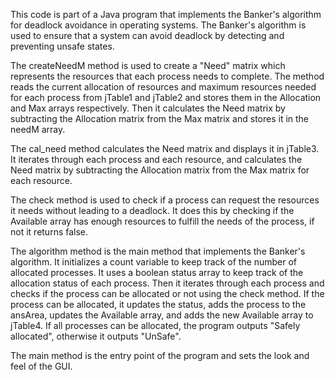 This code is part of a Java program that implements the Banker's algorithm for deadlock avoidance in operating systems. The Banker's algorithm is used to ensure that a system can avoid deadlock by detecting and preventing unsafe states.

The createNeedM method is used to create a "Need" matrix which represents the resources that each process needs to complete. The method reads the current allocation of resources and maximum resources needed for each process from jTable1 and jTable2 and stores them in the Allocation and Max arrays respectively. Then it calculates the Need matrix by subtracting the Allocation matrix from the Max matrix and stores it in the needM array.

The cal_need method calculates the Need matrix and displays it in jTable3. It iterates through each process and each resource, and calculates the Need matrix by subtracting the Allocation matrix from the Max matrix for each resource.

The check method is used to check if a process can request the resources it needs without leading to a deadlock. It does this by checking if the Available array has enough resources to fulfill the needs of the process, if not it returns false.

The algorithm method is the main method that implements the Banker's algorithm. It initializes a count variable to keep track of the number of allocated processes. It uses a boolean status array to keep track of the allocation status of each process. Then it iterates through each process and checks if the process can be allocated or not using the check method. If the process can be allocated, it updates the status, adds the process to the ansArea, updates the Available array, and adds the new Available array to jTable4. If all processes can be allocated, the program outputs "Safely allocated", otherwise it outputs "UnSafe".

The main method is the entry point of the program and sets the look and feel of the GUI.
